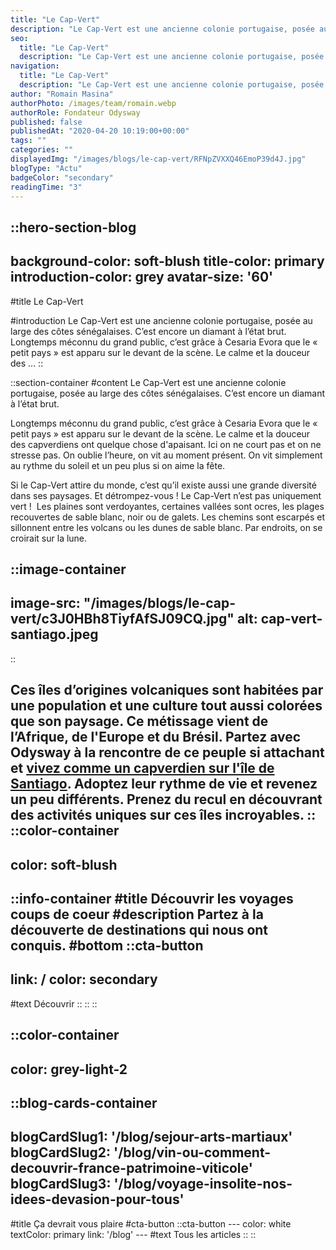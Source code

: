 ```yaml
---
title: "Le Cap-Vert"
description: "Le Cap-Vert est une ancienne colonie portugaise, posée au large des côtes sénégalaises. C’est encore un diamant à l’état brut. Longtemps méconnu du grand public, c’est grâce à Cesaria Evora que le « petit pays » est apparu sur le devant de la scène. Le calme et la douceur des ..."
seo:
  title: "Le Cap-Vert"
  description: "Le Cap-Vert est une ancienne colonie portugaise, posée au large des côtes sénégalaises. C’est encore un diamant à l’état brut. Longtemps méc"
navigation:
  title: "Le Cap-Vert"
  description: "Le Cap-Vert est une ancienne colonie portugaise, posée au large des côtes sénégalaises. C’est encore un diamant à l’état brut. Longtemps méconnu du grand public, c’est grâce à Cesaria Evora que le « petit pays » est apparu sur le devant de la scène. Le calme et la douceur des ..."
author: "Romain Masina"
authorPhoto: /images/team/romain.webp
authorRole: Fondateur Odysway
published: false
publishedAt: "2020-04-20 10:19:00+00:00"
tags: ""
categories: ""
displayedImg: "/images/blogs/le-cap-vert/RFNpZVXXQ46EmoP39d4J.jpg"
blogType: "Actu"
badgeColor: "secondary"
readingTime: "3"
---
```


::hero-section-blog
---
background-color: soft-blush
title-color: primary
introduction-color: grey
avatar-size: '60'
---
#title
Le Cap-Vert

#introduction
Le Cap-Vert est une ancienne colonie portugaise, posée au large des côtes sénégalaises. C’est encore un diamant à l’état brut. Longtemps méconnu du grand public, c’est grâce à Cesaria Evora que le « petit pays » est apparu sur le devant de la scène. Le calme et la douceur des ...
::

::section-container
#content
Le Cap-Vert est une ancienne colonie portugaise, posée au large des côtes sénégalaises. C’est encore un diamant à l’état brut.

Longtemps méconnu du grand public, c’est grâce à Cesaria Evora que le « petit pays » est apparu sur le devant de la scène. Le calme et la douceur des capverdiens ont quelque chose d'apaisant. Ici on ne court pas et on ne stresse pas. On oublie l’heure, on vit au moment présent. On vit simplement au rythme du soleil et un peu plus si on aime la fête.

Si le Cap-Vert attire du monde, c’est qu’il existe aussi une grande diversité dans ses paysages. Et détrompez-vous ! Le Cap-Vert n’est pas uniquement vert !  Les plaines sont verdoyantes, certaines vallées sont ocres, les plages recouvertes de sable blanc, noir ou de galets. Les chemins sont escarpés et sillonnent entre les volcans ou les dunes de sable blanc. Par endroits, on se croirait sur la lune.

::image-container
---
image-src: "/images/blogs/le-cap-vert/c3J0HBh8TiyfAfSJ09CQ.jpg"
alt: cap-vert-santiago.jpeg
---
::

Ces îles d’origines volcaniques sont habitées par une population et une culture tout aussi colorées que son paysage. Ce métissage vient de l’Afrique, de l'Europe et du Brésil. Partez avec Odysway à la rencontre de ce peuple si attachant et [vivez comme un capverdien sur l'île de Santiago](https://odysway.com/voyages/immersion-cap-vert). Adoptez leur rythme de vie et revenez un peu différents. Prenez du recul en découvrant des activités uniques sur ces îles incroyables.
::
::color-container
---
color: soft-blush
---
  ::info-container
  #title
  Découvrir les voyages coups de coeur
  #description
  Partez à la découverte de destinations qui nous ont conquis.
  #bottom
  ::cta-button
  ---
  link: /
  color: secondary
  ---
  #text
  Découvrir
  ::
  ::
::

::color-container
---
color: grey-light-2
---
  ::blog-cards-container
  ---
  blogCardSlug1: '/blog/sejour-arts-martiaux' 
  blogCardSlug2: '/blog/vin-ou-comment-decouvrir-france-patrimoine-viticole' 
  blogCardSlug3: '/blog/voyage-insolite-nos-idees-devasion-pour-tous' 
  ---
  #title
  Ça devrait vous plaire
  #cta-button
    ::cta-button
    ---
    color: white
    textColor: primary
    link: '/blog'
    ---
    #text
    Tous les  articles
    ::
  ::
